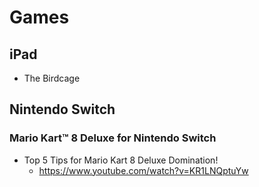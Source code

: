 # Games
## iPad
* The Birdcage

## Nintendo Switch
### Mario Kart™ 8 Deluxe for Nintendo Switch
* Top 5 Tips for Mario Kart 8 Deluxe Domination!
  * https://www.youtube.com/watch?v=KR1LNQptuYw
